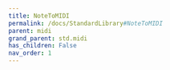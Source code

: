 ```yaml
---
title: NoteToMIDI
permalink: /docs/StandardLibrary#NoteToMIDI
parent: midi
grand_parent: std.midi
has_children: False
nav_order: 1
---
```

